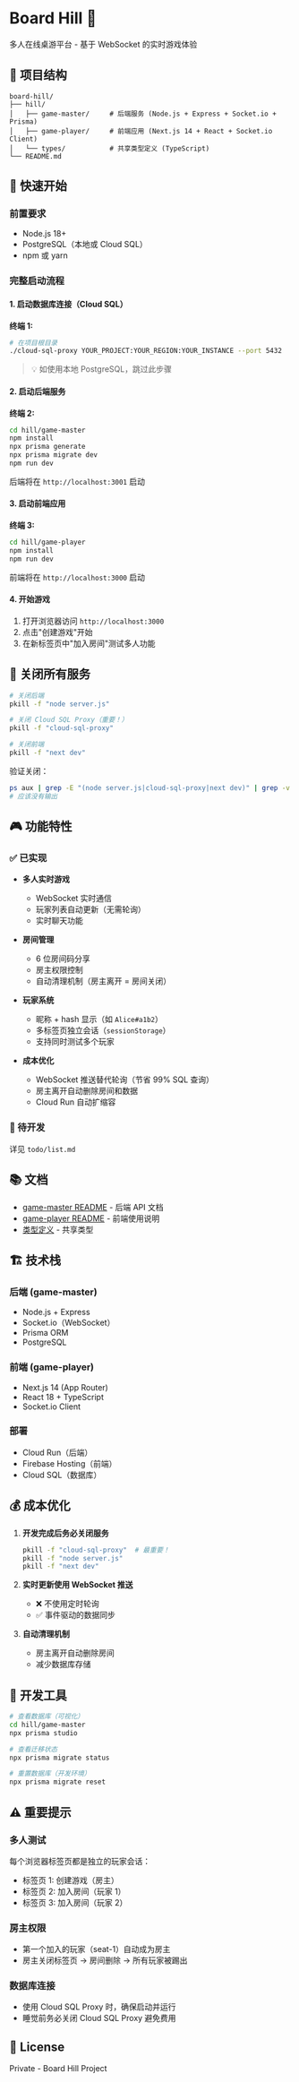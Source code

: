 # Board Hill 🎲

多人在线桌游平台 - 基于 WebSocket 的实时游戏体验

## 📁 项目结构

```
board-hill/
├── hill/
│   ├── game-master/     # 后端服务 (Node.js + Express + Socket.io + Prisma)
│   ├── game-player/     # 前端应用 (Next.js 14 + React + Socket.io Client)
│   └── types/           # 共享类型定义 (TypeScript)
└── README.md
```

## 🚀 快速开始

### 前置要求

- Node.js 18+ 
- PostgreSQL（本地或 Cloud SQL）
- npm 或 yarn

### 完整启动流程

#### 1. 启动数据库连接（Cloud SQL）

**终端 1:**
```bash
# 在项目根目录
./cloud-sql-proxy YOUR_PROJECT:YOUR_REGION:YOUR_INSTANCE --port 5432
```

> 💡 如使用本地 PostgreSQL，跳过此步骤

#### 2. 启动后端服务

**终端 2:**
```bash
cd hill/game-master
npm install
npx prisma generate
npx prisma migrate dev
npm run dev
```

后端将在 `http://localhost:3001` 启动

#### 3. 启动前端应用

**终端 3:**
```bash
cd hill/game-player
npm install
npm run dev
```

前端将在 `http://localhost:3000` 启动

#### 4. 开始游戏

1. 打开浏览器访问 `http://localhost:3000`
2. 点击"创建游戏"开始
3. 在新标签页中"加入房间"测试多人功能

## 🛑 关闭所有服务

```bash
# 关闭后端
pkill -f "node server.js"

# 关闭 Cloud SQL Proxy（重要！）
pkill -f "cloud-sql-proxy"

# 关闭前端
pkill -f "next dev"
```

验证关闭：
```bash
ps aux | grep -E "(node server.js|cloud-sql-proxy|next dev)" | grep -v grep
# 应该没有输出
```

## 🎮 功能特性

### ✅ 已实现

- **多人实时游戏**
  - WebSocket 实时通信
  - 玩家列表自动更新（无需轮询）
  - 实时聊天功能

- **房间管理**
  - 6 位房间码分享
  - 房主权限控制
  - 自动清理机制（房主离开 = 房间关闭）

- **玩家系统**
  - 昵称 + hash 显示（如 `Alice#a1b2`）
  - 多标签页独立会话（`sessionStorage`）
  - 支持同时测试多个玩家

- **成本优化**
  - WebSocket 推送替代轮询（节省 99% SQL 查询）
  - 房主离开自动删除房间和数据
  - Cloud Run 自动扩缩容

### 🚧 待开发

详见 `todo/list.md`

## 📚 文档

- [game-master README](hill/game-master/README.md) - 后端 API 文档
- [game-player README](hill/game-player/README.md) - 前端使用说明
- [类型定义](hill/types/index.ts) - 共享类型

## 🏗️ 技术栈

### 后端 (game-master)
- Node.js + Express
- Socket.io（WebSocket）
- Prisma ORM
- PostgreSQL

### 前端 (game-player)
- Next.js 14 (App Router)
- React 18 + TypeScript
- Socket.io Client

### 部署
- Cloud Run（后端）
- Firebase Hosting（前端）
- Cloud SQL（数据库）

## 💰 成本优化

1. **开发完成后务必关闭服务**
   ```bash
   pkill -f "cloud-sql-proxy"  # 最重要！
   pkill -f "node server.js"
   pkill -f "next dev"
   ```

2. **实时更新使用 WebSocket 推送**
   - ❌ 不使用定时轮询
   - ✅ 事件驱动的数据同步

3. **自动清理机制**
   - 房主离开自动删除房间
   - 减少数据库存储

## 🔧 开发工具

```bash
# 查看数据库（可视化）
cd hill/game-master
npx prisma studio

# 查看迁移状态
npx prisma migrate status

# 重置数据库（开发环境）
npx prisma migrate reset
```

## ⚠️ 重要提示

### 多人测试

每个浏览器标签页都是独立的玩家会话：
- 标签页 1: 创建游戏（房主）
- 标签页 2: 加入房间（玩家 1）
- 标签页 3: 加入房间（玩家 2）

### 房主权限

- 第一个加入的玩家（seat-1）自动成为房主
- 房主关闭标签页 → 房间删除 → 所有玩家被踢出

### 数据库连接

- 使用 Cloud SQL Proxy 时，确保启动并运行
- 睡觉前务必关闭 Cloud SQL Proxy 避免费用

## 📝 License

Private - Board Hill Project

